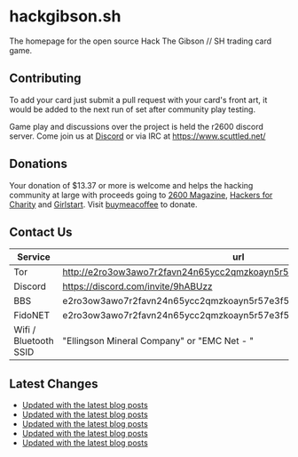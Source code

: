 # hackgibson.sh
The homepage for the open source Hack The Gibson // SH trading card game.


## Contributing

To add your card just submit a pull request with your card's front art, it would be added to the next run of set after community play testing.

Game play and discussions over the project is held the r2600 discord server. Come join us at [Discord](https://discord.com/invite/9hABUzz) or via IRC at https://www.scuttled.net/


## Donations

Your donation of $13.37 or more is welcome and helps the hacking community at large with proceeds going to [2600 Magazine](https://2600.com/), [Hackers for Charity](https://hackersforcharity.org) and [Girlstart](https://girlstart.org).  Visit [buymeacoffee](https://www.buymeacoffee.com/hackgibson.sh) to donate.


## Contact Us

Service | url
-|-
Tor | http://e2ro3ow3awo7r2favn24n65ycc2qmzkoayn5r57e3f56nvjwdcgg32ad.onion
Discord | https://discord.com/invite/9hABUzz
BBS | e2ro3ow3awo7r2favn24n65ycc2qmzkoayn5r57e3f56nvjwdcgg32ad.onion:23
FidoNET | e2ro3ow3awo7r2favn24n65ycc2qmzkoayn5r57e3f56nvjwdcgg32ad.onion:24554
Wifi / Bluetooth SSID | "Ellingson Mineral Company" or "EMC Net - <fidonet address>"

## Latest Changes
<!-- BLOG-POST-LIST:START -->
- [Updated with the latest blog posts](https://github.com/DFW2600/hackgibson.sh/commit/44275bb41b84161b7f97e591f3e15e01d283687f)
- [Updated with the latest blog posts](https://github.com/DFW2600/hackgibson.sh/commit/5d50ceb8ed713691124a7a1f657cc079092e84a4)
- [Updated with the latest blog posts](https://github.com/DFW2600/hackgibson.sh/commit/c0405aa09a77f60af4d6e747c5b91d4a1e3c42a8)
- [Updated with the latest blog posts](https://github.com/DFW2600/hackgibson.sh/commit/081f7bbacf96ffe8bd9164be1c981e8b325f5852)
- [Updated with the latest blog posts](https://github.com/DFW2600/hackgibson.sh/commit/2cdf32358768947260a6dfe682fb55d434fe1c74)
<!-- BLOG-POST-LIST:END -->
